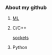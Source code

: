 
### About my github

1. [ML](https://github.com/popikeyshen/ML)

2. C/C++

   [sockets](https://github.com/popikeyshen/sockets)
  

3. Python

